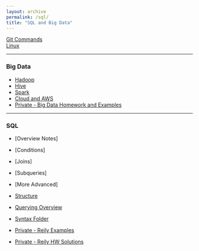 ```yaml
---
layout: archive
permalink: /sql/
title: "SQL and Big Data"
---
```



[Git Commands](https://github.com/SamMusch/SQL-and-Big-Data/blob/master/Git.md)  
[Linux](https://github.com/SamMusch/SQL-and-Big-Data/blob/master/Linux.ipynb)

---

### Big Data

- [Hadoop](https://github.com/SamMusch/SQL-and-Big-Data/tree/master/Linux%20and%20Hadoop)
- [Hive](https://github.com/SamMusch/SQL-and-Big-Data/tree/master/Hive)
- [Spark](https://github.com/SamMusch/SQL-and-Big-Data/tree/master/Spark)
- [Cloud and AWS](https://github.com/SamMusch/SQL-and-Big-Data/blob/master/Cloud%20and%20AWS.ipynb)
- [Private - Big Data Homework and Examples](https://github.com/SamMusch/Private-Repo/tree/master/Big%20Data%20HW)

---

### SQL

- [Overview Notes]
- [Conditions]
- [Joins]
- [Subqueries]
- [More Advanced]


- [Structure](https://github.com/SamMusch/SQL-and-Big-Data/blob/master/1_-_Setup.md)
- [Querying Overview](https://github.com/SamMusch/SQL-and-Big-Data/blob/master/2_-_Querying.md)
- [Syntax Folder](https://github.com/SamMusch/SQL-and-Big-Data/tree/master/SQL%20Syntax)
- [Private - Reily Examples](https://github.com/SamMusch/Private-Repo/tree/master/SQL%20Examples)
- [Private - Reily HW Solutions](https://github.com/SamMusch/Private-Repo/tree/master/SQL%20HW%20Ref)
